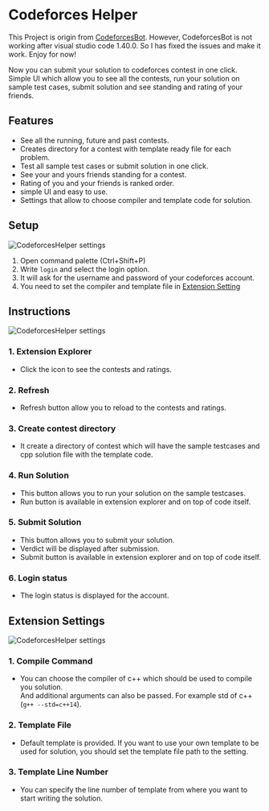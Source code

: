 
# Codeforces Helper
This Project is origin from [CodeforcesBot](https://marketplace.visualstudio.com/items?itemName=avi01.codeforcesbot-ext). However, CodeforcesBot is not working after visual studio code 1.40.0. So I has fixed the issues and make it work. Enjoy for now!

Now you can submit your solution to codeforces contest in one click. <br> 
Simple UI which allow you to see all the contests, run your solution on sample test cases, submit solution and see standing and rating of your friends.

## Features

* See all the running, future and past contests.
* Creates directory for a contest with template ready file for each problem.
* Test all sample test cases or submit solution in one click.
* See your and yours friends standing for a contest.
* Rating of you and your friends is ranked order.
* simple UI and easy to use.
* Settings that allow to choose compiler and template code for solution.


## Setup

![CodeforcesHelper settings](https://i.ibb.co/nqGk031/Codeforces-Bot-Login-animation.gif)

1. Open command palette (Ctrl+Shift+P)
2. Write `login` and select the login option.
3. It will ask for the username and password of your codeforces account.
5. You need to set the compiler and template file in [Extension Setting](#Extension-Settings)



## Instructions

![CodeforcesHelper settings](https://i.ibb.co/ByCrfcM/Codeforces-Bot.png)

### 1. Extension Explorer
* Click the icon to see the contests and ratings.


### 2. Refresh
* Refresh button allow you to reload to the contests and ratings.


### 3. Create contest directory
* It create a directory of contest which will have the sample testcases and cpp solution file with the template code.

### 4. Run Solution
* This button allows you to run your solution on the sample testcases.
* Run button is available in extension explorer and on top of code itself.

### 5. Submit Solution
* This button allows you to submit your solution.
* Verdict will be displayed after submission.
* Submit button is available in extension explorer and on top of code itself.

### 6. Login status
* The login status is displayed for the account.



## Extension Settings

![CodeforcesHelper settings](https://i.ibb.co/RHWdnkH/Codeforces-Bot-Setting.png)

### 1. Compile Command
* You can choose the compiler of c++ which should be used to compile you solution.<br>
And additional arguments can also be passed. For example std of c++ (`g++ --std=c++14`).

### 2. Template File
* Default template is provided. If you want to use your own template to be used for solution, you should set the template file path to the setting.

### 3. Template Line Number
* You can specify the line number of template from where you want to start writing the solution.
